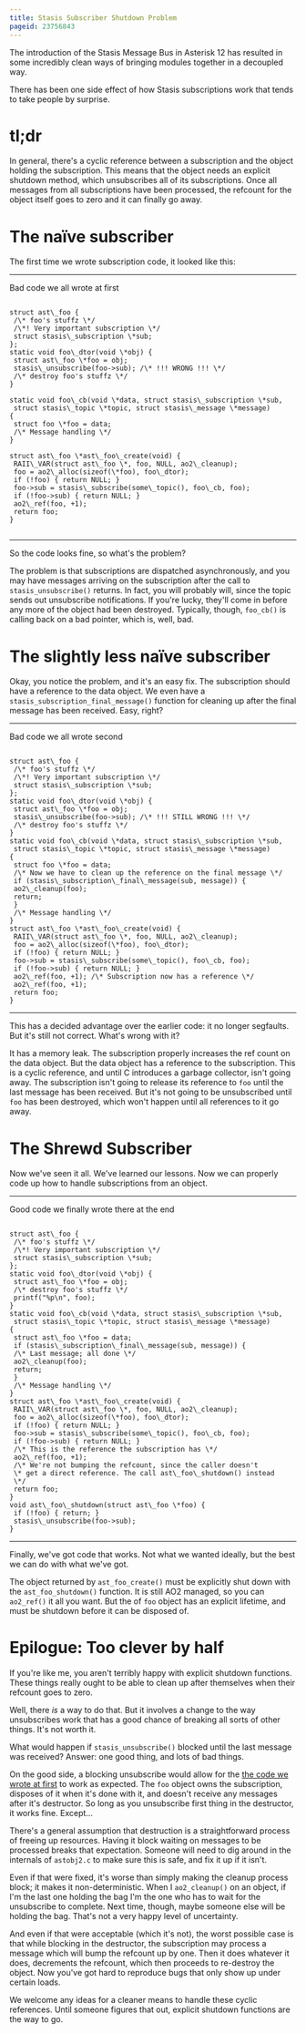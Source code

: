 ```yaml
---
title: Stasis Subscriber Shutdown Problem
pageid: 23756843
---
```


The introduction of the Stasis Message Bus in Asterisk 12 has resulted in some incredibly clean ways of bringing modules together in a decoupled way.

There has been one side effect of how Stasis subscriptions work that tends to take people by surprise.

tl;dr
=====

In general, there's a cyclic reference between a subscription and the object holding the subscription. This means that the object needs an explicit shutdown method, which unsubscribes all of its subscriptions. Once all messages from all subscriptions have been processed, the refcount for the object itself goes to zero and it can finally go away.

The naïve subscriber
====================

The first time we wrote subscription code, it looked like this:




---

  
Bad code we all wrote at first  


```

struct ast\_foo {
 /\* foo's stuffz \*/
 /\*! Very important subscription \*/
 struct stasis\_subscription \*sub;
};
static void foo\_dtor(void \*obj) {
 struct ast\_foo \*foo = obj;
 stasis\_unsubscribe(foo->sub); /\* !!! WRONG !!! \*/
 /\* destroy foo's stuffz \*/
}

static void foo\_cb(void \*data, struct stasis\_subscription \*sub,
 struct stasis\_topic \*topic, struct stasis\_message \*message)
{
 struct foo \*foo = data;
 /\* Message handling \*/
}

struct ast\_foo \*ast\_foo\_create(void) {
 RAII\_VAR(struct ast\_foo \*, foo, NULL, ao2\_cleanup);
 foo = ao2\_alloc(sizeof(\*foo), foo\_dtor);
 if (!foo) { return NULL; }
 foo->sub = stasis\_subscribe(some\_topic(), foo\_cb, foo);
 if (!foo->sub) { return NULL; }
 ao2\_ref(foo, +1);
 return foo;
}


```



---


So the code looks fine, so what's the problem?

The problem is that subscriptions are dispatched asynchronously, and you may have messages arriving on the subscription after the call to `stasis_unsubscribe()` returns. In fact, you will probably will, since the topic sends out unsubscribe notifications. If you're lucky, they'll come in before any more of the object had been destroyed. Typically, though, `foo_cb()` is calling back on a bad pointer, which is, well, bad.

The slightly less naïve subscriber
==================================

Okay, you notice the problem, and it's an easy fix. The subscription should have a reference to the data object. We even have a `stasis_subscription_final_message()` function for cleaning up after the final message has been received. Easy, right?




---

  
Bad code we all wrote second  


```

struct ast\_foo {
 /\* foo's stuffz \*/
 /\*! Very important subscription \*/
 struct stasis\_subscription \*sub;
};
static void foo\_dtor(void \*obj) {
 struct ast\_foo \*foo = obj;
 stasis\_unsubscribe(foo->sub); /\* !!! STILL WRONG !!! \*/
 /\* destroy foo's stuffz \*/
}
static void foo\_cb(void \*data, struct stasis\_subscription \*sub,
 struct stasis\_topic \*topic, struct stasis\_message \*message)
{
 struct foo \*foo = data;
 /\* Now we have to clean up the reference on the final message \*/
 if (stasis\_subscription\_final\_message(sub, message)) {
 ao2\_cleanup(foo);
 return;
 }
 /\* Message handling \*/
}
struct ast\_foo \*ast\_foo\_create(void) {
 RAII\_VAR(struct ast\_foo \*, foo, NULL, ao2\_cleanup);
 foo = ao2\_alloc(sizeof(\*foo), foo\_dtor);
 if (!foo) { return NULL; }
 foo->sub = stasis\_subscribe(some\_topic(), foo\_cb, foo);
 if (!foo->sub) { return NULL; }
 ao2\_ref(foo, +1); /\* Subscription now has a reference \*/
 ao2\_ref(foo, +1);
 return foo;
}

```



---


This has a decided advantage over the earlier code: it no longer segfaults. But it's still not correct. What's wrong with it?

It has a memory leak. The subscription properly increases the ref count on the data object. But the data object has a reference to the subscription. This is a cyclic reference, and until C introduces a garbage collector, isn't going away. The subscription isn't going to release its reference to `foo` until the last message has been received. But it's not going to be unsubscribed until `foo` has been destroyed, which won't happen until all references to it go away.

The Shrewd Subscriber
=====================

Now we've seen it all. We've learned our lessons. Now we can properly code up how to handle subscriptions from an object.




---

  
Good code we finally wrote there at the end  


```

struct ast\_foo {
 /\* foo's stuffz \*/
 /\*! Very important subscription \*/
 struct stasis\_subscription \*sub;
};
static void foo\_dtor(void \*obj) {
 struct ast\_foo \*foo = obj;
 /\* destroy foo's stuffz \*/
 printf("%p\n", foo);
}
static void foo\_cb(void \*data, struct stasis\_subscription \*sub,
 struct stasis\_topic \*topic, struct stasis\_message \*message)
{
 struct ast\_foo \*foo = data;
 if (stasis\_subscription\_final\_message(sub, message)) {
 /\* Last message; all done \*/
 ao2\_cleanup(foo);
 return;
 }
 /\* Message handling \*/
}
struct ast\_foo \*ast\_foo\_create(void) {
 RAII\_VAR(struct ast\_foo \*, foo, NULL, ao2\_cleanup);
 foo = ao2\_alloc(sizeof(\*foo), foo\_dtor);
 if (!foo) { return NULL; }
 foo->sub = stasis\_subscribe(some\_topic(), foo\_cb, foo);
 if (!foo->sub) { return NULL; }
 /\* This is the reference the subscription has \*/
 ao2\_ref(foo, +1);
 /\* We're not bumping the refcount, since the caller doesn't
 \* get a direct reference. The call ast\_foo\_shutdown() instead
 \*/
 return foo;
}
void ast\_foo\_shutdown(struct ast\_foo \*foo) {
 if (!foo) { return; }
 stasis\_unsubscribe(foo->sub);
}

```



---


Finally, we've got code that works. Not what we wanted ideally, but the best we can do with what we've got.

The object returned by `ast_foo_create()` must be explicitly shut down with the `ast_foo_shutdown()` function. It is still AO2 managed, so you can `ao2_ref()` it all you want. But the of `foo` object has an explicit lifetime, and must be shutdown before it can be disposed of.

Epilogue: Too clever by half
============================

If you're like me, you aren't terribly happy with explicit shutdown functions. These things really ought to be able to clean up after themselves when their refcount goes to zero.

Well, there *is* a way to do that. But it involves a change to the way unsubscribes work that has a good chance of breaking all sorts of other things. It's not worth it.

What would happen if `stasis_unsubscribe()` blocked until the last message was received? Answer: one good thing, and lots of bad things.

On the good side, a blocking unsubscribe would allow for the [the code we wrote at first](#The-naïve-subscriber) to work as expected. The `foo` object owns the subscription, disposes of it when it's done with it, and doesn't receive any messages after it's destructor. So long as you unsubscribe first thing in the destructor, it works fine. Except…

There's a general assumption that destruction is a straightforward process of freeing up resources. Having it block waiting on messages to be processed breaks that expectation. Someone will need to dig around in the internals of `astobj2.c` to make sure this is safe, and fix it up if it isn't.

Even if that were fixed, it's worse than simply making the cleanup process block; it makes it non-deterministic. When I `ao2_cleanup()` on an object, if I'm the last one holding the bag I'm the one who has to wait for the unsubscribe to complete. Next time, though, maybe someone else will be holding the bag. That's not a very happy level of uncertainty.

And even if that were acceptable (which it's not), the worst possible case is that while blocking in the destructor, the subscription may process a message which will bump the refcount up by one. Then it does whatever it does, decrements the refcount, which then proceeds to re-destroy the object. Now you've got hard to reproduce bugs that only show up under certain loads.

We welcome any ideas for a cleaner means to handle these cyclic references. Until someone figures that out, explicit shutdown functions are the way to go.

